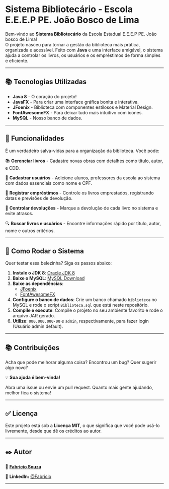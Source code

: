 # Sistema Bibliotecário - Escola E.E.E.P PE. João Bosco de Lima

Bem-vindo ao **Sistema Bibliotecário** da Escola Estadual E.E.E.P PE. João bosco de Lima!  
O projeto nasceu para tornar a gestão da biblioteca mais prática, organizada e acessível. Feito com **Java** e uma
interface amigável, o sistema ajuda a controlar os livros, os usuários e os empréstimos de forma simples e eficiente.

---

## 📚 Tecnologias Utilizadas

* **Java 8** - O coração do projeto!
* **JavaFX** - Para criar uma interface gráfica bonita e interativa.
* **JFoenix** - Biblioteca com componentes estilosos e Material Design.
* **FontAwesomeFX** - Para deixar tudo mais intuitivo com ícones.
* **MySQL** - Nosso banco de dados.

---

## 🔧 Funcionalidades

É um verdadeiro salva-vidas para a organização da biblioteca. Você pode:

📚 **Gerenciar livros** - Cadastre novas obras com detalhes como título, autor, e CDD.

👤 **Cadastrar usuários** - Adicione alunos, professores da escola ao sistema com dados essenciais como
nome e CPF.

📖 **Registrar empréstimos** - Controle os livros emprestados, registrando datas e previsões de devolução.

📅 **Controlar devoluções** - Marque a devolução de cada livro no sistema e evite atrasos.

🔍 **Buscar livros e usuários** - Encontre informações rápido por título, autor, nome e outros critérios.

---

## 🚀 Como Rodar o Sistema

Quer testar essa belezinha? Siga os passos abaixo:

1. **Instale o JDK 8**: [Oracle JDK 8](https://www.oracle.com/java/technologies/javase/javase8-archive-downloads.html)
2. **Baixe o MySQL**: [MySQL Download](https://dev.mysql.com/downloads/installer/)
3. **Baixe as dependências**:
    - [JFoenix](https://github.com/sshahine/JFoenix)
    - [FontAwesomeFX](https://github.com/Jerady/fontawesomefx-glyphsbrowser)
4. **Configure o banco de dados**: Crie um banco chamado `biblioteca` no MySQL e rode o script `Biblioteca.sql` que está
   neste repositório.
5. **Compile e execute**: Compile o projeto no seu ambiente favorito e rode o arquivo JAR gerado.
6. **Utilize**: `000.000.000-00` e `admin`, respectivamente, para fazer login (Usuário admin default). 

---

## 📚 Contribuições

Acha que pode melhorar alguma coisa? Encontrou um bug? Quer sugerir algo novo?

💡 **Sua ajuda é bem-vinda!**

Abra uma issue ou envie um pull request. Quanto mais gente ajudando, melhor fica o sistema!

---

## ✅ Licença

Este projeto está sob a **Licença MIT**, o que significa que você pode usá-lo livremente, desde que dê os créditos ao
autor.

---

## ✒️ Autor

👤 [**Fabricio Souza**](https://linkedin.com/in/fabriciosouzaslv190)

📌 **LinkedIn:** [@Fabricio](https://linkedin.com/in/fabriciosouzaslv190)

---

